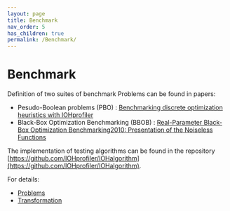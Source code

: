 ```yaml
---
layout: page
title: Benchmark
nav_order: 5
has_children: true
permalink: /Benchmark/
---
```


# Benchmark

Definition of two suites of benchmark Problems can be found in papers:
+ Pesudo-Boolean problems (PBO) : [Benchmarking discrete optimization heuristics with IOHprofiler](https://dl.acm.org/citation.cfm?id=3326810)
+ Black-Box Optimization Benchmarking (BBOB) : [Real-Parameter Black-Box Optimization Benchmarking2010: Presentation of the Noiseless Functions](http://coco.lri.fr/downloads/download15.01/bbobdocfunctions.pdf)

The implementation of testing algorithms can be found in the repository [https://github.com/IOHprofiler/IOHalgorithm](https://github.com/IOHprofiler/IOHalgorithm).

For details:
* [Problems](Problems/)
* [Transformation](Transformation/)
